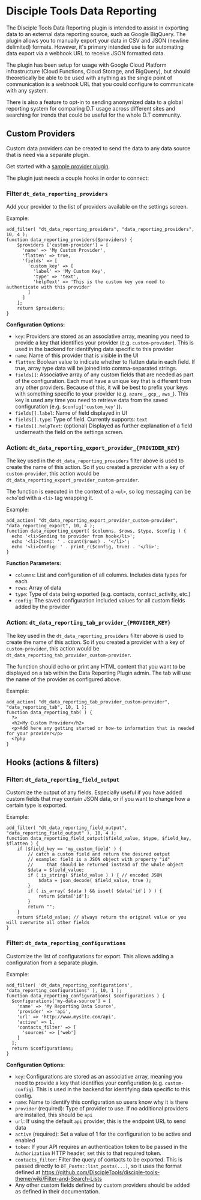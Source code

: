 # Disciple Tools Data Reporting
The Disciple Tools Data Reporting plugin is intended to assist in exporting data to an external data reporting source, such as Google BigQuery.
The plugin allows you to manually export your data in CSV and JSON (newline delimited) formats. However, it's primary intended use is for automating data export via a webhook URL to receive JSON formatted data. 

The plugin has been setup for usage with Google Cloud Platform infrastructure (Cloud Functions, Cloud Storage, and BigQuery), but should theoretically be able to be used with anything as the single point of communication is a webhook URL that you could configure to communicate with any system.

There is also a feature to opt-in to sending anonymized data to a global reporting system for comparing D.T usage across different sites and searching for trends that could be useful for the whole D.T community. 

## Custom Providers
Custom data providers can be created to send the data to any data source that is need via a separate plugin.

Get started with a [sample provider plugin](https://github.com/cairocoder01/disciple-tools-data-reporting-provider-sample). 

The plugin just needs a couple hooks in order to connect:

### Filter `dt_data_reporting_providers`
Add your provider to the list of providers available on the settings screen.

Example:
```
add_filter( "dt_data_reporting_providers", "data_reporting_providers", 10, 4 );
function data_reporting_providers($providers) {
    $providers ['custom-provider'] = [
      'name' => 'My Custom Provider',
      'flatten' => true,
      'fields' => [
        'custom_key' => [
          'label' => 'My Custom Key',
          'type' => 'text',
          'helpText' => 'This is the custom key you need to authenticate with this provider'
        ]
      ]
    ];
    return $providers;
}
```

**Configuration Options:**
* `key`: Providers are stored as an associative array, meaning you need to provide a key that identifies your provider (e.g. `custom-provider`). This is used in the backend for identifying data specific to this provider
* `name`: Name of this provider that is visible in the UI
* `flatten`: Boolean value to indicate whether to flatten data in each field. If true, array type data will be joined into comma-separated strings.
* `fields[]`: Associative array of any custom fields that are needed as part of the configuration. Each must have a unique key that is different from any other providers. Because of this, it will be best to prefix your keys with something specific to your provider (e.g. `azure_`, `gcp_`, `aws_`). This key is used any time you need to retrieve data from the saved configuration (e.g. `$config['custom_key']`).
* `fields[].label`: Name of field displayed in UI
* `fields[].type`: Type of field. Currently supports: `text`
* `fields[].helpText`: (optional) Displayed as further explanation of a field underneath the field on the settings screen.

### Action: `dt_data_reporting_export_provider_{PROVIDER_KEY}`
The key used in the `dt_data_reporting_providers` filter above is used to create the name of this action. So if you created a provider with a key of `custom-provider`, this action would be `dt_data_reporting_export_provider_custom-provider`.

The function is executed in the context of a `<ul>`, so log messaging can be `echo`'ed with a `<li>` tag wrapping it.

Example:
```
add_action( "dt_data_reporting_export_provider_custom-provider", "data_reporting_export", 10, 4 );
function data_reporting_export( $columns, $rows, $type, $config ) {
  echo '<li>Sending to provider from hook</li>';
  echo '<li>Items: ' . count($rows) . '</li>';
  echo '<li>Config: ' . print_r($config, true) . '</li>';
}
```

**Function Parameters:**
* `columns`: List and configuration of all columns. Includes data types for each
* `rows`: Array of data
* `type`: Type of data being exported (e.g. contacts, contact_activity, etc.)
* `config`: The saved configuration included values for all custom fields added by the provider

### Action: `dt_data_reporting_tab_provider_{PROVIDER_KEY}`
The key used in the `dt_data_reporting_providers` filter above is used to create the name of this action. So if you created a provider with a key of `custom-provider`, this action would be `dt_data_reporting_tab_provider_custom-provider`.

The function should echo or print any HTML content that you want to be displayed on a tab within the Data Reporting Plugin admin. The tab will use the name of the provider as configured above.

Example:
```
add_action( "dt_data_reporting_tab_provider_custom-provider", "data_reporting_tab", 10, 1 );
function data_reporting_tab( ) {
  ?>
  <h2>My Custom Provider</h2>
  <p>Add here any getting started or how-to information that is needed for your provider</p>
  <?php
}
```

## Hooks (actions & filters)

### Filter: `dt_data_reporting_field_output`
Customize the output of any fields. Especially useful if you have added custom fields that may contain JSON data, or if you want to change how a certain type is exported.

Example:
```
add_filter( "dt_data_reporting_field_output", "data_reporting_field_output" ), 10, 4 );
function data_reporting_field_output($field_value, $type, $field_key, $flatten ) {
    if ($field_key == 'my_custom_field' ) {
        // catch a custom field and return the desired output
        // example: field is a JSON object with property "id" 
        //     that should be returned instead of the whole object
        $data = $field_value;
        if ( is_string( $field_value ) ) { // encoded JSON
            $data = json_decode( $field_value, true );
        }
        if ( is_array( $data ) && isset( $data['id'] ) ) {
            return $data['id'];
        }
        return "";
    }
    return $field_value; // always return the original value or you will overwrite all other fields
}
```

### Filter: `dt_data_reporting_configurations`
Customize the list of configurations for export. This allows adding a configuration from a separate plugin.

Example:
```
add_filter( 'dt_data_reporting_configurations', 'data_reporting_configurations' ), 10, 1 );
function data_reporting_configurations( $configurations ) {
  $configurations['my-data-source'] = [
    'name' => 'My Reporting Data Source',
    'provider' => 'api',
    'url' => 'http://www.mysite.com/api',
    'active' => 1,
    'contacts_filter' => [
      'sources' => ['web']
    ]
  ];
  return $configurations;
}

```

**Configuration Options:**
* `key`: Configurations are stored as an associative array, meaning you need to provide a key that identifies your configuration (e.g. `custom-config`). This is used in the backend for identifying data specific to this config.
* `name`: Name to identify this configuration so users know why it is there
* `provider` (required): Type of provider to use. If no additional providers are installed, this should be `api`
* `url`: If using the default `api` provider, this is the endpoint URL to send data
* `active` (required): Set a value of 1 for the configuration to be active and enabled
* `token`: If your API requires an authentication token to be passed in the `Authorization` HTTP header, set this to that required token.
* `contacts_filter`: Filter the query of contacts to be exported. This is passed directly to `DT_Posts::list_posts(...)`, so it uses the format defined at https://github.com/DiscipleTools/disciple-tools-theme/wiki/Filter-and-Search-Lists
* Any other custom fields defined by custom providers should be added as defined in their documentation.
